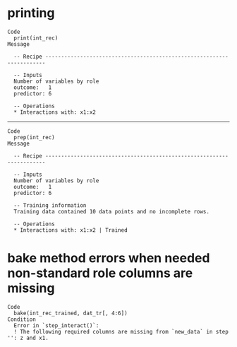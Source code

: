 # printing

    Code
      print(int_rec)
    Message
      
      -- Recipe ----------------------------------------------------------------------
      
      -- Inputs 
      Number of variables by role
      outcome:   1
      predictor: 6
      
      -- Operations 
      * Interactions with: x1:x2

---

    Code
      prep(int_rec)
    Message
      
      -- Recipe ----------------------------------------------------------------------
      
      -- Inputs 
      Number of variables by role
      outcome:   1
      predictor: 6
      
      -- Training information 
      Training data contained 10 data points and no incomplete rows.
      
      -- Operations 
      * Interactions with: x1:x2 | Trained

# bake method errors when needed non-standard role columns are missing

    Code
      bake(int_rec_trained, dat_tr[, 4:6])
    Condition
      Error in `step_interact()`:
      ! The following required columns are missing from `new_data` in step '': z and x1.

